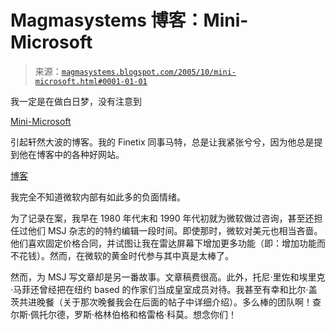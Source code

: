 <!--yml

分类：未分类

日期：2024-05-18 05:24:41

-->

# Magmasystems 博客：Mini-Microsoft

> 来源：[`magmasystems.blogspot.com/2005/10/mini-microsoft.html#0001-01-01`](http://magmasystems.blogspot.com/2005/10/mini-microsoft.html#0001-01-01)

我一定是在做白日梦，没有注意到

[Mini-Microsoft](http://minimsft.blogspot.com)

引起轩然大波的博客。我的 Finetix 同事马特，总是让我紧张兮兮，因为他总是提到他在博客中的各种好网站。

[博客](http://weblogs.asp.net/mdavey/)

我完全不知道微软内部有如此多的负面情绪。

为了记录在案，我早在 1980 年代末和 1990 年代初就为微软做过咨询，甚至还担任过他们 MSJ 杂志的的特约编辑一段时间。即使那时，微软对美元也相当吝啬。他们喜欢固定价格合同，并试图让我在雷达屏幕下增加更多功能（即：增加功能而不花钱）。然而，在微软的黄金时代参与其中真是太棒了。

然而，为 MSJ 写文章却是另一番故事。文章稿费很高。此外，托尼·里佐和埃里克·马菲还曾经把在纽约 based 的作家们当成皇室成员对待。我甚至有幸和比尔·盖茨共进晚餐（关于那次晚餐我会在后面的帖子中详细介绍）。多么棒的团队啊！查尔斯·佩托尔德，罗斯·格林伯格和格雷格·科莫。想念你们！
